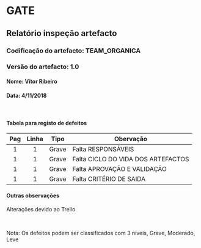 # GATE
## Relatório inspeção artefacto
### Codificação do artefacto: TEAM_ORGANICA
### Versão do artefacto: 1.0
#### Nome: Vítor Ribeiro
#### Data: 4/11/2018

</br>

#### Tabela para registo de defeitos
|Pag|Linha|Tipo|Obervação
|:---:|:---:|:---:|---
|1|1|Grave|Falta RESPONSÁVEIS
|1|1|Grave|Falta CICLO DO VIDA DOS ARTEFACTOS
|1|1|Grave|Falta APROVAÇÃO E VALIDAÇÃO
|1|1|Grave|Falta CRITÉRIO DE SAIDA

#### Outras observações
Alterações devido ao Trello

</br>

Nota: Os defeitos podem ser classificados com 3 níveis, Grave, Moderado, Leve